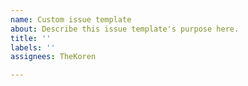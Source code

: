 ```yaml
---
name: Custom issue template
about: Describe this issue template's purpose here.
title: ''
labels: ''
assignees: TheKoren

---
```



